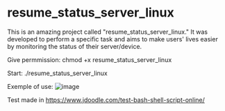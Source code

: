 # resume_status_server_linux

This is an amazing project called "resume_status_server_linux." It was developed to perform a specific task and aims to make users' lives easier by monitoring the status of their server/device.

Give permmission: chmod +x resume_status_server_linux

Start: ./resume_status_server_linux

Exemple of use:
![image](https://github.com/gabflag/resume_status_server_linux/assets/95552879/8cc01e7b-69a7-484b-889d-f72776204333)

Test made in https://www.jdoodle.com/test-bash-shell-script-online/
